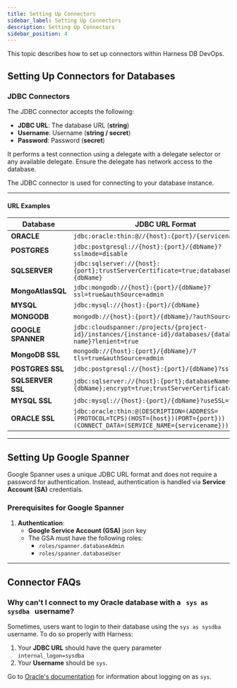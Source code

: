 ```yaml
---
title: Setting Up Connectors
sidebar_label: Setting Up Connectors
description: Setting Up Connectors 
sidebar_position: 4
---
```


This topic describes how to set up connectors within Harness DB DevOps. 

## Setting Up Connectors for Databases

### JDBC Connectors

The JDBC connector accepts the following:  
- **JDBC URL**: The database URL (**string**)  
- **Username**: Username (**string / secret**)  
- **Password**: Password (**secret**)  

It performs a test connection using a delegate with a delegate selector or any available delegate. Ensure the delegate has network access to the database.  

The JDBC connector is used for connecting to your database instance.

---

#### URL Examples

| Database           | JDBC URL Format                                                                                                                  |
|--------------------|----------------------------------------------------------------------------------------------------------------------------------|
| **ORACLE**         | `jdbc:oracle:thin:@//{host}:{port}/{servicename}`                                                                                |
| **POSTGRES**       | `jdbc:postgresql://{host}:{port}/{dbName}?sslmode=disable`                                                                       |
| **SQLSERVER**      | `jdbc:sqlserver://{host}:{port};trustServerCertificate=true;databaseName={dbName}`                                               |
| **MongoAtlasSQL**  | `jdbc:mongodb://{host}:{port}/{dbName}?ssl=true&authSource=admin`                                                                |
| **MYSQL**          | `jdbc:mysql://{host}:{port}/{dbName}`                                                                                            |
| **MONGODB**        | `mongodb://{host}:{port}/{dbName}/?authSource=admin`                                                                             |
| **GOOGLE SPANNER** | `jdbc:cloudspanner:/projects/{project-id}/instances/{instance-id}/databases/{database-name}?lenient=true`                        |
| **MongoDB SSL**    | `mongodb://{host}:{port}/{dbName}/?tls=true&authSource=admin`                                                                    |
| **POSTGRES SSL**   | `jdbc:postgresql://{host}:{port}/{dbName}?ssl=true`                                                                              |
| **SQLSERVER SSL**  | `jdbc:sqlserver://{host}:{port};databaseName={dbName};encrypt=true;trustServerCertificate=false;`                                |
| **MYSQL SSL**      | `jdbc:mysql://{host}:{port}/{dbName}?useSSL=true`                                                                                |
| **ORACLE SSL**     | `jdbc:oracle:thin:@(DESCRIPTION=(ADDRESS=(PROTOCOL=TCPS)(HOST={host})(PORT={port}))(CONNECT_DATA=(SERVICE_NAME={servicename})))` |

---

## Setting Up Google Spanner

Google Spanner uses a unique JDBC URL format and does not require a password for authentication. Instead, authentication is handled via **Service Account (SA)** credentials.

### Prerequisites for Google Spanner

1. **Authentication**:  
   - **Google Service Account (GSA)** json key 
   - The GSA must have the following roles:  
     - `roles/spanner.databaseAdmin`  
     - `roles/spanner.databaseUser`

---

## Connector FAQs

### Why can't I connect to my Oracle database with a &nbsp; `sys as sysdba` &nbsp; username? 

Sometimes, users want to login to their database using the `sys as sysdba` username. To do so properly with Harness:

1. Your **JDBC URL** should have the query parameter `internal_logon=sysdba`
2. Your **Username** should be `sys`.

Go to [Oracle's documentation](https://docs.oracle.com/en/database/oracle/oracle-database/23/jjdbc/data-sources-and-URLs.html#GUID-44572C63-10D2-478A-BB2E-ACF6674C59CC) for information about logging on as `sys`.